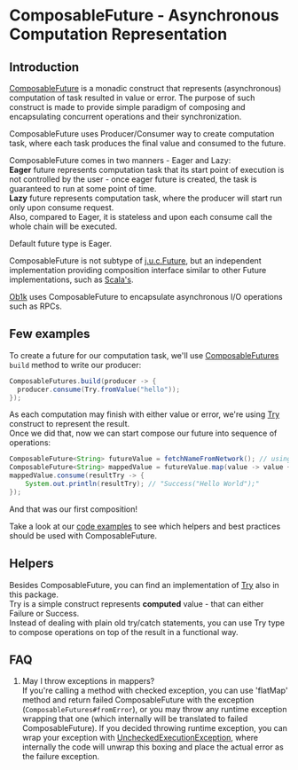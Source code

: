 # ComposableFuture - Asynchronous Computation Representation

## Introduction
[ComposableFuture](https://github.com/outbrain/ob1k/blob/master/ob1k-concurrent/src/main/java/com/outbrain/ob1k/concurrent/ComposableFuture.java) is a monadic construct that represents (asynchronous) computation of task resulted
in value or error. The purpose of such construct is made to provide simple paradigm of 
composing and encapsulating concurrent operations and their synchronization.

ComposableFuture uses Producer/Consumer way to create computation task,
where each task produces the final value and consumed to the future.

ComposableFuture comes in two manners - Eager and Lazy:  
**Eager** future represents computation task that its start point of execution is not controlled by the user -
once eager future is created, the task is guaranteed to run at some point of time.  
**Lazy** future represents computation task, where the producer will start run only upon consume request.  
Also, compared to Eager, it is stateless and upon each consume call the whole chain will be executed.

Default future type is Eager.

ComposableFuture is not subtype of [j.u.c.Future](https://docs.oracle.com/javase/8/docs/api/java/util/concurrent/Future.html), but an independent
implementation providing composition interface similar to other Future implementations, such as [Scala's](http://www.scala-lang.org/api/2.12.x/scala/concurrent/Future.html).

[Ob1k](https://github.com/outbrain/ob1k) uses ComposableFuture to encapsulate asynchronous I/O operations such as RPCs.

## Few examples
To create a future for our computation task, we'll use [ComposableFutures](https://github.com/outbrain/ob1k/blob/master/ob1k-concurrent/src/main/java/com/outbrain/ob1k/concurrent/ComposableFutures.java) `build` method to write our producer:

```java
ComposableFutures.build(producer -> {
  producer.consume(Try.fromValue("hello"));
});
```

As each computation may finish with either value or error, we're using [Try](https://github.com/outbrain/ob1k/blob/master/ob1k-concurrent/src/main/java/com/outbrain/ob1k/concurrent/Try.java) construct to represent the result.  
Once we did that, now we can start compose our future into sequence of operations:
```java
ComposableFuture<String> futureValue = fetchNameFromNetwork(); // using the future 'build' returned
ComposableFuture<String> mappedValue = futureValue.map(value -> value + " world");
mappedValue.consume(resultTry -> {
    System.out.println(resultTry); // "Success("Hello World");"
});
```

And that was our first composition!

Take a look at our [code examples](https://github.com/outbrain/ob1k/tree/cf_new_api/ob1k-concurrent/src/test/java/com/outbrain/ob1k/concurrent/examples) to see which helpers and best practices should be used with ComposableFuture.

## Helpers
Besides ComposableFuture, you can find an implementation of [Try](https://github.com/outbrain/ob1k/blob/master/ob1k-concurrent/src/main/java/com/outbrain/ob1k/concurrent/Try.java) also in this package.  
Try is a simple construct represents **computed** value - that can either Failure or Success.  
Instead of dealing with plain old try/catch statements, you can use Try type to compose operations on top of the result in a functional way.

## FAQ
1. May I throw exceptions in mappers?  
If you're calling a method with checked exception, you can use 'flatMap' method and return failed ComposableFuture with the exception (`ComposableFutures#fromError`),
or you may throw any runtime exception wrapping that one (which internally will be translated to failed ComposableFuture).
If you decided throwing runtime exception, you can wrap your exception with [UncheckedExecutionException](https://github.com/outbrain/ob1k/blob/cf_new_api/ob1k-concurrent/src/main/java/com/outbrain/ob1k/concurrent/UncheckedExecutionException.java),
where internally the code will unwrap this boxing and place the actual error as the failure exception.